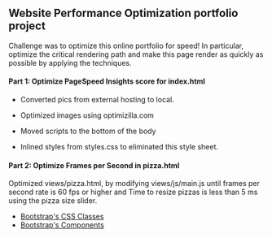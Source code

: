 ## Website Performance Optimization portfolio project

Challenge was to optimize this online portfolio for speed! In particular, optimize the critical rendering path and make this page render as quickly as possible by applying the techniques.

#### Part 1: Optimize PageSpeed Insights score for index.html
 * Converted pics from external hosting to local.
 
 * Optimized images using optimizilla.com
 
 * Moved scripts to the bottom of the body
 
 * Inlined styles from styles.css to eliminated this style sheet.


#### Part 2: Optimize Frames per Second in pizza.html

Optimized views/pizza.html, by modifying views/js/main.js until frames per second rate is 60 fps or higher and Time to resize pizzas is less than 5 ms using the pizza size slider.








* <a href="http://getbootstrap.com/css/">Bootstrap's CSS Classes</a>
* <a href="http://getbootstrap.com/components/">Bootstrap's Components</a>
